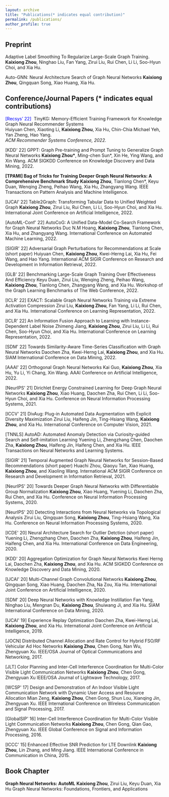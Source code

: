 ```yaml
---
layout: archive
title: "Publications(* indicates equal contribution)"
permalink: /publications/
author_profile: true
---
```


## Preprint
Adaptive Label Smoothing To Regularize Large-Scale Graph Training.
<b>Kaixiong Zhou</b>, Ninghao Liu, Fan Yang, Zirui Liu, Rui Chen, Li Li, Soo-Hyun Choi, and Xia Hu.

Auto-GNN: Neural Architecture Search of Graph Neural Networks
<b>Kaixiong Zhou</b>, Qingquan Song, Xiao Huang, Xia Hu.


## Conference/Journal Papers (* indicates equal contributions)
<font color="blue">[Recsys’ 22]&nbsp;</font> TinyKG: Memory-Efficient Training Framework for Knowledge Graph Neural Recommender
Systems<br>
Huiyuan Chen, Xiaoting Li, <b>Kaixiong Zhou</b>, Xia Hu, Chin-Chia Michael Yeh, Yan Zheng, Hao Yang.<br>
<i>ACM Recommender Systems Conference, 2022.</i>

[KDD' 22] GPPT: Graph Pre-training and Prompt Tuning to Generalize Graph Neural Networks
<b>Kaixiong Zhou*</b>, Ming-chen Sun*, Xin He,  Ying Wang, and Xin Wang.
ACM SIGKDD Conference on Knowledge Discovery and Data Mining, 2022.

<b>[TPAMI] Bag of Tricks for Training Deeper Graph Neural Networks: A Comprehensive Benchmark Study</b>
<b>Kaixiong Zhou</b>, Tianlong Chen*, Keyu Duan, Wenqing Zheng, Peihao Wang, Xia Hu, Zhangyang Wang.
IEEE Transactions on Pattern Analysis and Machine Intelligence.

[IJCAI' 22] Table2Graph: Transforming Tabular Data to Unified Weighted Graph</b>
<b>Kaixiong Zhou</b>, Zirui Liu, Rui Chen, Li Li, Soo-Hyun Choi, and Xia Hu.
International Joint Conference on Artificial Intelligence, 2022.

[AutoML-Conf' 22] AutoCoG: A Unified Data-Model Co-Search Framework for Graph Neural Networks</b>
Duc N.M Hoang, <b>Kaixiong Zhou</b>, Tianlong Chen, Xia Hu, and Zhangyang Wang.
International Conference on Automated Machine Learning, 2022.

[SIGIR' 22] Adversarial Graph Perturbations for Recommendations at Scale (short paper)</b>
Huiyuan Chen, <b>Kaixiong Zhou</b>, Kwei-Herng Lai, Xia Hu, Fei Wang, and Hao Yang.
International ACM SIGIR Conference on Research and Development in Information Retrieval, 2022.

[GLB' 22] Benchmarking Large-Scale Graph Training Over Effectiveness And Efficiency</b>
Keyu Duan, Zirui Liu, Wenqing Zheng, Peihao Wang, <b>Kaixiong Zhou</b>, Tianlong Chen, Zhangyang Wang, and Xia Hu.
Workshop of the Graph Learning Benchmarks of The Web Conference, 2022.

[ICLR' 22] EXACT: Scalable Graph Neural Networks Training via Extreme Activation Compression</b>
Zirui Liu, <b>Kaixiong Zhou</b>, Fan Yang, Li Li, Rui Chen, and Xia Hu.
International Conference on Learning Representation, 2022.

[ICLR' 22] An Information Fusion Approach to Learning with Instance-Dependent Label Noise</b>
Zhimeng Jiang, <b>Kaixiong Zhou</b>, Zirui Liu, Li Li, Rui Chen, Soo-Hyun Choi, and Xia Hu.
International Conference on Learning Representation, 2022.

[SDM' 22] Towards Similarity-Aware Time-Series Classification with Graph Neural Networks</b>
Daochen Zha, Kwei-Herng Lai, <b>Kaixiong Zhou</b>, and Xia Hu.
SIAM International Conference on Data Mining, 2022.

[AAAI' 22] Orthogonal Graph Neural Networks</b>
Kai Guo, <b>Kaixiong Zhou</b>, Xia Hu, Yu Li, Yi Chang, Xin Wang.
AAAI Conference on Artificial Intelligence, 2022.

[NeurIPS' 21] Dirichlet Energy Constrained Learning for Deep Graph Neural Networks</b>
<b>Kaixiong Zhou</b>, Xiao Huang,  Daochen Zha, Rui Chen, Li Li, Soo-Hyun Choi, and Xia Hu.
Conference on Neural Information Processing Systems, 2021.

[ICCV' 21] DivAug: Plug-in Automated Data Augmentation with Explicit Diversity Maximization</b>
Zirui Liu, Haifeng Jin, Ting-Hsiang Wang, <b>Kaixiong Zhou</b>, and Xia Hu.
International Conference on Computer Vision, 2021.

[TNNLS] AutoAD: Automated Anomaly Detection via Curiosity-guided Search and Self-imitation Learning</b>
Yuening Li, Zhengzhang Chen, Daochen Zha, <b>Kaixiong Zhou</b>, Haifeng Jin, Haifeng Chen, and Xia Hu.
IEEE Transactions on Neural Networks and Learning Systems.

[SIGIR' 21] Temporal Augmented Graph Neural Networks for Session-Based Recommendations (short paper)</b>
Huachi Zhou, Qiaoyu Tan, Xiao Huang, <b>Kaixiong Zhou</b>, and Xiaoling Wang.
International ACM SIGIR Conference on Research and Development in Information Retrieval, 2021.

[NeurIPS' 20] Towards Deeper Graph Neural Networks with Differentiable Group Normalization</b>
<b>Kaixiong Zhou</b>, Xiao Huang, Yuening Li, Daochen Zha, Rui Chen, and Xia Hu.
Conference on Neural Information Processing Systems, 2020.

[NeurIPS' 20] Detecting Interactions from Neural Networks via Topological Analysis</b>
Zirui Liu, Qingquan Song, <b>Kaixiong Zhou</b>, Ting-Hsiang Wang, Xia Hu.
Conference on Neural Information Processing Systems, 2020.

[ICDE' 20] Neural Architecture Search for Outlier Detction (short paper)</b>
Yuening Li, Zhengzhang Chen, Daochen Zha, <b>Kaixiong Zhou</b>, Haifeng Jin, Haifeng Chen, and Xia Hu.
International Conference on Data Engineering, 2020.

[KDD' 20] Aggregation Optimization for Graph Neural Networks</b>
Kwei Herng Lai, Daochen Zha, <b>Kaixiong Zhou</b>, and Xia Hu.
ACM SIGKDD Conference on Knowledge Discovery and Data Mining, 2020.

[IJCAI' 20] Multi-Channel Graph Convolutional Networks</b>
<b>Kaixiong Zhou</b>, Qingquan Song, Xiao Huang, Daochen Zha, Na Zou, Xia Hu.
International Joint Conference on Artificial Intelligence, 2020.

[SDM' 20] Deep Neural Networks with Knowledge Instillation</b>
Fan Yang, Ninghao Liu, Mengnan Du, <b>Kaixiong Zhou</b>, Shuiwang Ji, and Xia Hu.
SIAM International Conference on Data Mining, 2020.

[IJCAI' 19] Experience Replay Optimization</b>
Daochen Zha, Kwei-Herng Lai, <b>Kaixiong Zhou</b>, and Xia Hu.
International Joint Conference on Artificial Intelligence, 2019.

[JOCN] Distributed Channel Allocation and Rate Control for Hybrid FSO/RF Vehicular Ad Hoc Networks</b>
<b>Kaixiong Zhou</b>, Chen Gong, Nan Wu, Zhengyuan Xu.
IEEE/OSA Journal of Optical Communications and Networking, 2017.

[JLT] Color Planning and Inter-Cell Interference Coordination for Multi-Color Visible Light Communication Networks</b>
<b>Kaixiong Zhou</b>, Chen Gong, Zhengyuan Xu
IEEE/OSA Journal of Lightwave Technology, 2017.


[WCSP' 17] Design and Demonstration of An Indoor Visible Light Communication Network with Dynamic User Access and Resource Allocation</b>
Mian Zeng, <b>Kaixiong Zhou</b>, Chen Gong, Shun Lou, Xianqing Jin, Zhengyuan Xu.
IEEE International Conference on Wireless Communication and Signal Processing, 2017. 

[GlobalSIP' 16] Inter-Cell Interference Coordination for Multi-Color Visible Light Communication Networks</b>
<b>Kaixiong Zhou</b>, Chen Gong, Qian Gao, Zhengyuan Xu.
IEEE Global Conference on Signal and Information Processing, 2016. 

[ICCC' 15] Enhanced Effective SNR Prediction for LTE Downlink</b>
<b>Kaixiong Zhou</b>, Lin Zhang, and Ming Jiang.
IEEE International Conference in Communication in China, 2015.

## Book Chapter
<b>Graph Neural Networks: AutoML</b>
<b>Kaixiong Zhou</b>, Zirui Liu, Keyu Duan, Xia Hu
Graph Neural Networks: Foundations, Frontiers, and Applications